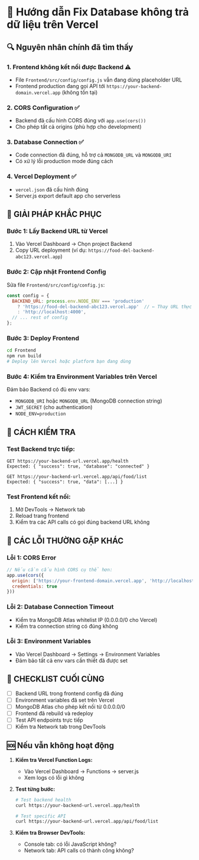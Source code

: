 # 🚀 Hướng dẫn Fix Database không trả dữ liệu trên Vercel

## 🔍 **Nguyên nhân chính đã tìm thấy**

### 1. **Frontend không kết nối được Backend** ⚠️
- File `Frontend/src/config/config.js` vẫn đang dùng placeholder URL
- Frontend production đang gọi API tới `https://your-backend-domain.vercel.app` (không tồn tại)

### 2. **CORS Configuration** ✅
- Backend đã cấu hình CORS đúng với `app.use(cors())`
- Cho phép tất cả origins (phù hợp cho development)

### 3. **Database Connection** ✅
- Code connection đã đúng, hỗ trợ cả `MONGODB_URL` và `MONGODB_URI`
- Có xử lý lỗi production mode đúng cách

### 4. **Vercel Deployment** ✅
- `vercel.json` đã cấu hình đúng
- Server.js export default app cho serverless

## 🔧 **GIẢI PHÁP KHẮC PHỤC**

### **Bước 1: Lấy Backend URL từ Vercel**
1. Vào Vercel Dashboard → Chọn project Backend
2. Copy URL deployment (ví dụ: `https://food-del-backend-abc123.vercel.app`)

### **Bước 2: Cập nhật Frontend Config**
Sửa file `Frontend/src/config/config.js`:

```javascript
const config = {
  BACKEND_URL: process.env.NODE_ENV === 'production' 
    ? 'https://food-del-backend-abc123.vercel.app'  // ← Thay URL thực tế vào đây
    : 'http://localhost:4000',
  // ... rest of config
};
```

### **Bước 3: Deploy Frontend**
```bash
cd Frontend
npm run build
# Deploy lên Vercel hoặc platform bạn đang dùng
```

### **Bước 4: Kiểm tra Environment Variables trên Vercel**
Đảm bảo Backend có đủ env vars:
- `MONGODB_URI` hoặc `MONGODB_URL` (MongoDB connection string)
- `JWT_SECRET` (cho authentication)
- `NODE_ENV=production`

## 🧪 **CÁCH KIỂM TRA**

### **Test Backend trực tiếp:**
```
GET https://your-backend-url.vercel.app/health
Expected: { "success": true, "database": "connected" }

GET https://your-backend-url.vercel.app/api/food/list
Expected: { "success": true, "data": [...] }
```

### **Test Frontend kết nối:**
1. Mở DevTools → Network tab
2. Reload trang frontend
3. Kiểm tra các API calls có gọi đúng backend URL không

## 🚨 **CÁC LỖI THƯỜNG GẶP KHÁC**

### **Lỗi 1: CORS Error**
```javascript
// Nếu cần cấu hình CORS cụ thể hơn:
app.use(cors({
  origin: ['https://your-frontend-domain.vercel.app', 'http://localhost:3000'],
  credentials: true
}))
```

### **Lỗi 2: Database Connection Timeout**
- Kiểm tra MongoDB Atlas whitelist IP (0.0.0.0/0 cho Vercel)
- Kiểm tra connection string có đúng không

### **Lỗi 3: Environment Variables**
- Vào Vercel Dashboard → Settings → Environment Variables
- Đảm bảo tất cả env vars cần thiết đã được set

## 📝 **CHECKLIST CUỐI CÙNG**

- [ ] Backend URL trong frontend config đã đúng
- [ ] Environment variables đã set trên Vercel
- [ ] MongoDB Atlas cho phép kết nối từ 0.0.0.0/0
- [ ] Frontend đã rebuild và redeploy
- [ ] Test API endpoints trực tiếp
- [ ] Kiểm tra Network tab trong DevTools

## 🆘 **Nếu vẫn không hoạt động**

1. **Kiểm tra Vercel Function Logs:**
   - Vào Vercel Dashboard → Functions → server.js
   - Xem logs có lỗi gì không

2. **Test từng bước:**
   ```bash
   # Test backend health
   curl https://your-backend-url.vercel.app/health
   
   # Test specific API
   curl https://your-backend-url.vercel.app/api/food/list
   ```

3. **Kiểm tra Browser DevTools:**
   - Console tab: có lỗi JavaScript không?
   - Network tab: API calls có thành công không?
